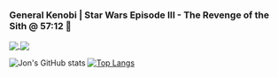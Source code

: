 ### General Kenobi | Star Wars Episode III - The Revenge of the Sith @ 57:12  👋
<a href="https://github.com/nicknamejv/github-readme-stats">
  <img align="center" src="https://github-readme-stats.vercel.app/api/top-langs/?username=nicknamejv&layout=compact" />
</a>
<a href="https://github-readme-stats.vercel.app/api?username=nicknamejv&show_icons=true&theme=radical">
  <img align="center" src="https://github-readme-stats.vercel.app/api?username=nicknamejv&show_icons=true&theme=radical" />
</a>


![Jon's GitHub stats](https://github-readme-stats.vercel.app/api?username=nicknamejv&show_icons=true&theme=radical)
[![Top Langs](https://github-readme-stats.vercel.app/api/top-langs/?username=nicknamejv&layout=compact)](https://github.com/nicknamejv/github-readme-stats)


<!--
**nicknamejv/nicknamejv** is a ✨ _special_ ✨ repository because its `README.md` (this file) appears on your GitHub profile.

Here are some ideas to get you started:

- 🔭 I’m currently working on ...
- 🌱 I’m currently learning ...
- 👯 I’m looking to collaborate on ...
- 🤔 I’m looking for help with ...
- 💬 Ask me about ...
- 📫 How to reach me: ...
- 😄 Pronouns: ...
- ⚡ Fun fact: ...
-->
